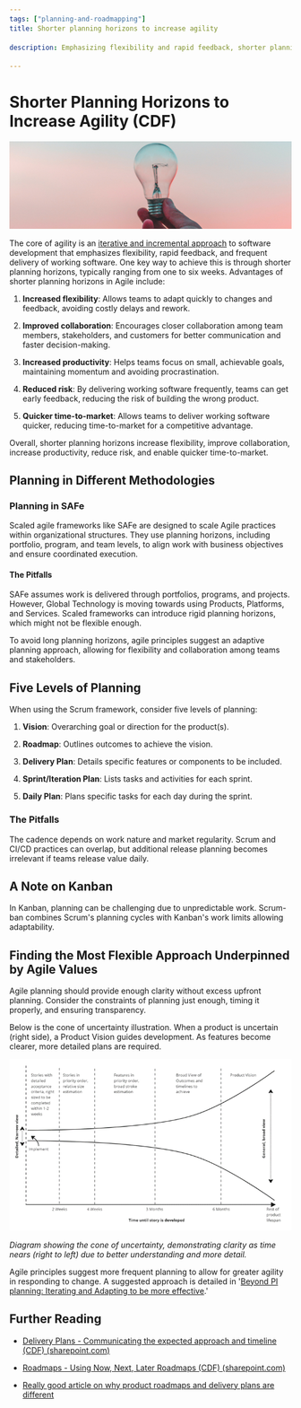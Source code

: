 ```yaml
---
tags: ["planning-and-roadmapping"]
title: Shorter planning horizons to increase agility

description: Emphasizing flexibility and rapid feedback, shorter planning horizons enhance agility by enabling frequent delivery and quick adaptation to change. This approach boosts collaboration, productivity, and reduces risk, aligning with Agile values across frameworks like Scrum and SAFe. The key is balancing detailed planning with the adaptability needed for modern technology environments.

---
```



# Shorter Planning Horizons to Increase Agility (CDF)

![A hand holding a light bulb Description automatically generated](Shorter%20planning%20horizons%20to%20increase%20agility_media/media/image1.jpeg)



The core of agility is an [iterative and incremental approach](https://schroders365eur.sharepoint.com/sites/myschroders/content/Pages/CorporatePages/cA5DcI8h54ye17yXUNla6w/dc7c0b13-1a7a-4646-ab14-e41cf6792d17.aspx) to software development that emphasizes flexibility, rapid feedback, and frequent delivery of working software. One key way to achieve this is through shorter planning horizons, typically ranging from one to six weeks. Advantages of shorter planning horizons in Agile include:

1. **Increased flexibility**: Allows teams to adapt quickly to changes and feedback, avoiding costly delays and rework.

2. **Improved collaboration**: Encourages closer collaboration among team members, stakeholders, and customers for better communication and faster decision-making.

3. **Increased productivity**: Helps teams focus on small, achievable goals, maintaining momentum and avoiding procrastination.

4. **Reduced risk**: By delivering working software frequently, teams can get early feedback, reducing the risk of building the wrong product.

5. **Quicker time-to-market**: Allows teams to deliver working software quicker, reducing time-to-market for a competitive advantage.

Overall, shorter planning horizons increase flexibility, improve collaboration, increase productivity, reduce risk, and enable quicker time-to-market.

## Planning in Different Methodologies

### Planning in SAFe

Scaled agile frameworks like SAFe are designed to scale Agile practices within organizational structures. They use planning horizons, including portfolio, program, and team levels, to align work with business objectives and ensure coordinated execution.

#### The Pitfalls

SAFe assumes work is delivered through portfolios, programs, and projects. However, Global Technology is moving towards using Products, Platforms, and Services. Scaled frameworks can introduce rigid planning horizons, which might not be flexible enough.

To avoid long planning horizons, agile principles suggest an adaptive planning approach, allowing for flexibility and collaboration among teams and stakeholders.

## Five Levels of Planning

When using the Scrum framework, consider five levels of planning:

1. **Vision**: Overarching goal or direction for the product(s).

2. **Roadmap**: Outlines outcomes to achieve the vision.

3. **Delivery Plan**: Details specific features or components to be included.

4. **Sprint/Iteration Plan**: Lists tasks and activities for each sprint.

5. **Daily Plan**: Plans specific tasks for each day during the sprint.

### The Pitfalls

The cadence depends on work nature and market regularity. Scrum and CI/CD practices can overlap, but additional release planning becomes irrelevant if teams release value daily.

## A Note on Kanban

In Kanban, planning can be challenging due to unpredictable work. Scrum-ban combines Scrum's planning cycles with Kanban's work limits allowing adaptability.

## Finding the Most Flexible Approach Underpinned by Agile Values

Agile planning should provide enough clarity without excess upfront planning. Consider the constraints of planning just enough, timing it properly, and ensuring transparency.

Below is the cone of uncertainty illustration. When a product is uncertain (right side), a Product Vision guides development. As features become clearer, more detailed plans are required.

![A graph of a line Description automatically generated with medium confidence](Shorter%20planning%20horizons%20to%20increase%20agility_media/media/image2.png)

*Diagram showing the cone of uncertainty, demonstrating clarity as time nears (right to left) due to better understanding and more detail.*

Agile principles suggest more frequent planning to allow for greater agility in responding to change. A suggested approach is detailed in '[Beyond PI planning: Iterating and Adapting to be more effective](https://schroders365eur.sharepoint.com/sites/myschroders/content/Pages/CorporatePages/cA5DcI8h54ye17yXUNla6w/51f5ccee-92b7-439c-9e2f-5bc6ccf2f564.aspx).'

## Further Reading

- [Delivery Plans - Communicating the expected approach and timeline (CDF) (sharepoint.com)](https://schroders365eur.sharepoint.com/sites/myschroders/content/Pages/CorporatePages/CIWsscu83QKHLo3NKRvg/530254f9-8222-4bb6-a35c-10b41f5dd835.aspx)

- [Roadmaps - Using Now, Next, Later Roadmaps (CDF) (sharepoint.com)](https://schroders365eur.sharepoint.com/sites/myschroders/content/Pages/CorporatePages/ZnItogF7IpiI2HA9asSMiA/4e2e7b9c-34de-41ac-9241-f02c2704d523.aspx)

- [Really good article on why product roadmaps and delivery plans are different](https://www.prodpad.com/blog/difference-between-roadmaps-and-release-plans/)

